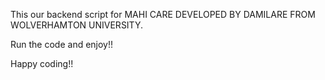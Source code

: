 This our backend script for MAHI CARE DEVELOPED BY DAMILARE FROM WOLVERHAMTON UNIVERSITY.

Run the code and enjoy!!

Happy coding!!
